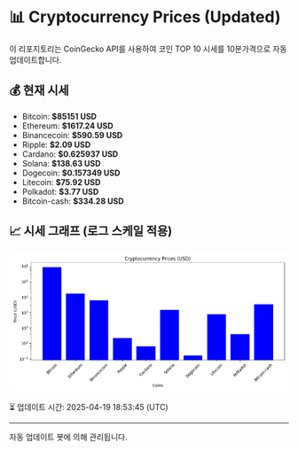 
# 📊 Cryptocurrency Prices (Updated)

이 리포지토리는 CoinGecko API를 사용하여 코인 TOP 10 시세를 10분가격으로 자동 업데이트합니다.

## 💰 현재 시세
- Bitcoin: **$85151 USD**
- Ethereum: **$1617.24 USD**
- Binancecoin: **$590.59 USD**
- Ripple: **$2.09 USD**
- Cardano: **$0.625937 USD**
- Solana: **$138.63 USD**
- Dogecoin: **$0.157349 USD**
- Litecoin: **$75.92 USD**
- Polkadot: **$3.77 USD**
- Bitcoin-cash: **$334.28 USD**

## 📈 시세 그래프 (로그 스케일 적용)
![Crypto Prices](crypto_prices.png)

⏳ 업데이트 시간: 2025-04-19 18:53:45 (UTC)

---
자동 업데이트 봇에 의해 관리됩니다.
